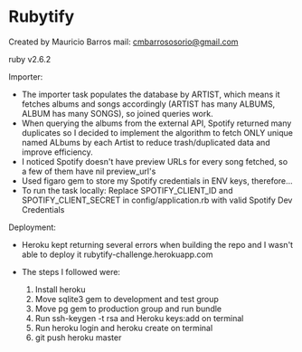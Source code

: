 # Rubytify

Created by Mauricio Barros
mail: cmbarrososorio@gmail.com

ruby v2.6.2

Importer:

- The importer task populates the database by ARTIST, which means it fetches albums and songs accordingly (ARTIST has many ALBUMS, ALBUM has many SONGS), so joined queries work.
- When querying the albums from the external API, Spotify returned many duplicates so I decided to implement the algorithm to fetch ONLY unique named ALbums by each Artist to reduce trash/duplicated data and improve efficiency.
- I noticed Spotify doesn't have preview URLs for every song fetched, so a few of them have nil preview_url's
- Used figaro gem to store my Spotify credentials in ENV keys, therefore...
- To run the task locally: Replace SPOTIFY_CLIENT_ID and SPOTIFY_CLIENT_SECRET in config/application.rb with valid Spotify Dev Credentials


Deployment:

- Heroku kept returning several errors when building the repo and I wasn't able to deploy it
rubytify-challenge.herokuapp.com

- The steps I followed were:
  1. Install heroku
  2. Move sqlite3 gem to development and test group
  3. Move pg gem to production group and run bundle
  4. Run ssh-keygen -t rsa and Heroku keys:add on terminal
  5. Run heroku login and heroku create on terminal
  6. git push heroku master
